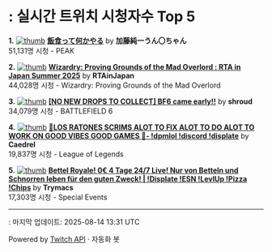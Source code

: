 # : 실시간 트위치 시청자수 Top 5

**1.** [![thumb](https://static-cdn.jtvnw.net/previews-ttv/live_user_kato_junichi0817-320x180.jpg)](https://twitch.tv/加藤純一うん〇ちゃん)
**[飯食って何かやる](https://twitch.tv/加藤純一うん〇ちゃん)** by **加藤純一うん〇ちゃん**<br>51,131명 시청  - PEAK

**2.** [![thumb](https://static-cdn.jtvnw.net/previews-ttv/live_user_rtainjapan-320x180.jpg)](https://twitch.tv/RTAinJapan)
**[Wizardry: Proving Grounds of the Mad Overlord : RTA in Japan Summer 2025](https://twitch.tv/RTAinJapan)** by **RTAinJapan**<br>44,028명 시청  - Wizardry: Proving Grounds of the Mad Overlord

**3.** [![thumb](https://static-cdn.jtvnw.net/previews-ttv/live_user_shroud-320x180.jpg)](https://twitch.tv/shroud)
**[[NO NEW DROPS TO COLLECT] BF6 came early!!](https://twitch.tv/shroud)** by **shroud**<br>34,079명 시청  - BATTLEFIELD 6

**4.** [![thumb](https://static-cdn.jtvnw.net/previews-ttv/live_user_caedrel-320x180.jpg)](https://twitch.tv/Caedrel)
**[🔴LOS RATONES SCRIMS ALOT TO FIX ALOT TO DO ALOT TO WORK ON GOOD VIBES GOOD GAMES 🔴-  !dpmlol !discord !displate](https://twitch.tv/Caedrel)** by **Caedrel**<br>19,837명 시청  - League of Legends

**5.** [![thumb](https://static-cdn.jtvnw.net/previews-ttv/live_user_trymacs-320x180.jpg)](https://twitch.tv/Trymacs)
**[Bettel Royale! 0€ 4 Tage 24/7 Live! Nur von Betteln und Schnorren leben für den guten Zweck! | !Displate !ESN !LevlUp !Pizza !Chips](https://twitch.tv/Trymacs)** by **Trymacs**<br>17,303명 시청  - Special Events


---
: 마지막 업데이트: 2025-08-14 13:31 UTC

Powered by [Twitch API](https://dev.twitch.tv/docs/api/reference) · 자동화 봇